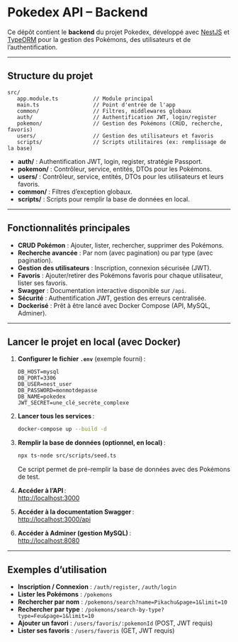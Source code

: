 # Pokedex API – Backend

Ce dépôt contient le **backend** du projet Pokedex, développé avec [NestJS](https://nestjs.com/) et [TypeORM](https://typeorm.io/) pour la gestion des Pokémons, des utilisateurs et de l’authentification.

---

## Structure du projet

```
src/
   app.module.ts           // Module principal
   main.ts                 // Point d'entrée de l'app
   common/                 // Filtres, middlewares globaux
   auth/                   // Authentification JWT, login/register
   pokemon/                // Gestion des Pokémons (CRUD, recherche, favoris)
   users/                  // Gestion des utilisateurs et favoris
   scripts/                // Scripts utilitaires (ex: remplissage de la base)
```

- **auth/** : Authentification JWT, login, register, stratégie Passport.
- **pokemon/** : Contrôleur, service, entités, DTOs pour les Pokémons.
- **users/** : Contrôleur, service, entités, DTOs pour les utilisateurs et leurs favoris.
- **common/** : Filtres d’exception globaux.
- **scripts/** : Scripts pour remplir la base de données en local.

---

## Fonctionnalités principales

- **CRUD Pokémon** : Ajouter, lister, rechercher, supprimer des Pokémons.
- **Recherche avancée** : Par nom (avec pagination) ou par type (avec pagination).
- **Gestion des utilisateurs** : Inscription, connexion sécurisée (JWT).
- **Favoris** : Ajouter/retirer des Pokémons favoris pour chaque utilisateur, lister ses favoris.
- **Swagger** : Documentation interactive disponible sur `/api`.
- **Sécurité** : Authentification JWT, gestion des erreurs centralisée.
- **Dockerisé** : Prêt à être lancé avec Docker Compose (API, MySQL, Adminer).

---

## Lancer le projet en local (avec Docker)

1. **Configurer le fichier `.env`** (exemple fourni) :

      ```
      DB_HOST=mysql
      DB_PORT=3306
      DB_USER=nest_user
      DB_PASSWORD=monmotdepasse
      DB_NAME=pokedex
      JWT_SECRET=une_clé_secrète_complexe
      ```

2. **Lancer tous les services** :

      ```bash
      docker-compose up --build -d
      ```

3. **Remplir la base de données (optionnel, en local)** :

      ```bash
      npx ts-node src/scripts/seed.ts
      ```

      Ce script permet de pré-remplir la base de données avec des Pokémons de test.

4. **Accéder à l’API** :  
    [http://localhost:3000](http://localhost:3000)

5. **Accéder à la documentation Swagger** :  
    [http://localhost:3000/api][def2]

6. **Accéder à Adminer (gestion MySQL)** :  
    [http://localhost:8080][def]

---

## Exemples d’utilisation

- **Inscription / Connexion** : `/auth/register`, `/auth/login`
- **Lister les Pokémons** : `/pokemons`
- **Rechercher par nom** : `/pokemons/search?name=Pikachu&page=1&limit=10`
- **Rechercher par type** : `/pokemons/search-by-type?type=Feu&page=1&limit=10`
- **Ajouter un favori** : `/users/favoris/:pokemonId` (POST, JWT requis)
- **Lister ses favoris** : `/users/favoris` (GET, JWT requis)

[def]: http://localhost:8080
[def2]: http://localhost:3000/api
